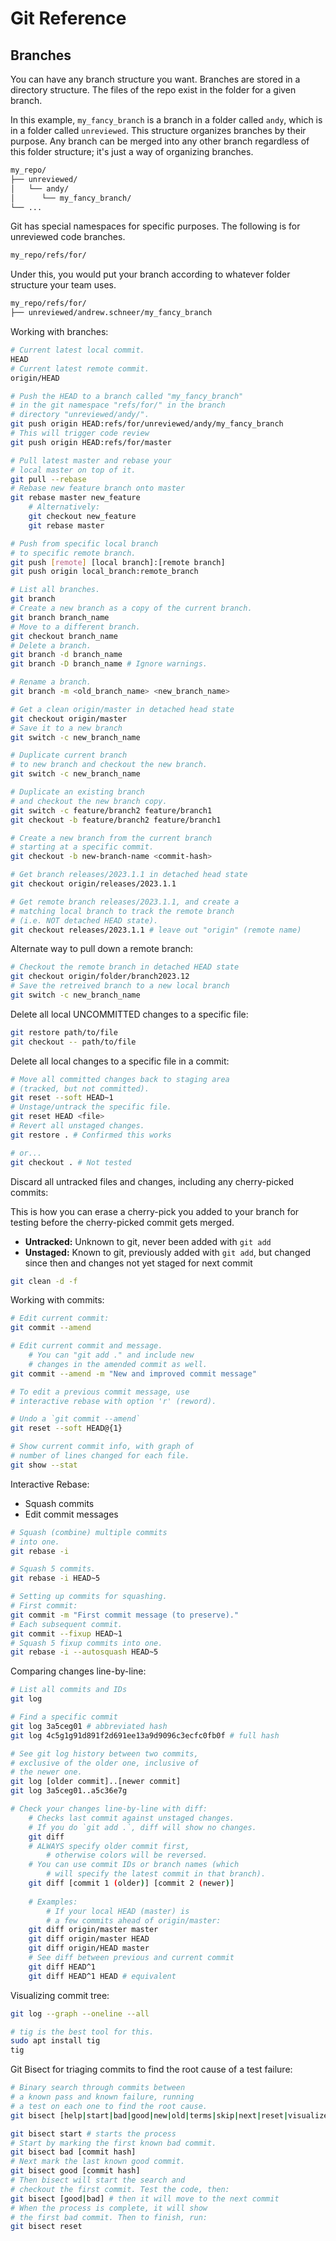 # Git Reference

## Branches

You can have any branch structure you want. Branches are stored in a directory structure. The files of the repo exist in the folder for a given branch.

In this example, `my_fancy_branch` is a branch in a folder called `andy`, which is in a folder called `unreviewed`. This structure organizes branches by their purpose. Any branch can be merged into any other branch regardless of this folder structure; it's just a way of organizing branches.

```txt
my_repo/
├── unreviewed/
│   └── andy/
│      └── my_fancy_branch/
└── ...
```

Git has special namespaces for specific purposes. The following is for unreviewed code branches.

```bash
my_repo/refs/for/
```

Under this, you would put your branch according to whatever folder structure your team uses.

```bash
my_repo/refs/for/
├── unreviewed/andrew.schneer/my_fancy_branch
```

Working with branches:

```bash
# Current latest local commit.
HEAD
# Current latest remote commit.
origin/HEAD

# Push the HEAD to a branch called "my_fancy_branch"
# in the git namespace "refs/for/" in the branch
# directory "unreviewed/andy/".
git push origin HEAD:refs/for/unreviewed/andy/my_fancy_branch
# This will trigger code review
git push origin HEAD:refs/for/master

# Pull latest master and rebase your
# local master on top of it.
git pull --rebase
# Rebase new feature branch onto master
git rebase master new_feature
	# Alternatively:
	git checkout new_feature
	git rebase master

# Push from specific local branch
# to specific remote branch.
git push [remote] [local branch]:[remote branch]
git push origin local_branch:remote_branch

# List all branches.
git branch
# Create a new branch as a copy of the current branch.
git branch branch_name
# Move to a different branch.
git checkout branch_name
# Delete a branch.
git branch -d branch_name
git branch -D branch_name # Ignore warnings.

# Rename a branch.
git branch -m <old_branch_name> <new_branch_name>

# Get a clean origin/master in detached head state
git checkout origin/master
# Save it to a new branch
git switch -c new_branch_name

# Duplicate current branch
# to new branch and checkout the new branch.
git switch -c new_branch_name

# Duplicate an existing branch
# and checkout the new branch copy.
git switch -c feature/branch2 feature/branch1
git checkout -b feature/branch2 feature/branch1

# Create a new branch from the current branch
# starting at a specific commit.
git checkout -b new-branch-name <commit-hash>

# Get branch releases/2023.1.1 in detached head state
git checkout origin/releases/2023.1.1

# Get remote branch releases/2023.1.1, and create a
# matching local branch to track the remote branch
# (i.e. NOT detached HEAD state).
git checkout releases/2023.1.1 # leave out "origin" (remote name)
```

Alternate way to pull down a remote branch:

```bash
# Checkout the remote branch in detached HEAD state
git checkout origin/folder/branch2023.12
# Save the retreived branch to a new local branch
git switch -c new_branch_name
```

Delete all local UNCOMMITTED changes to a specific file:

```bash
git restore path/to/file
git checkout -- path/to/file
```

Delete all local changes to a specific file in a commit:

```bash
# Move all committed changes back to staging area
# (tracked, but not committed).
git reset --soft HEAD~1
# Unstage/untrack the specific file.
git reset HEAD <file>
# Revert all unstaged changes.
git restore . # Confirmed this works

# or...
git checkout . # Not tested
```

Discard all untracked files and changes, including any cherry-picked commits:

This is how you can erase a cherry-pick you added to your branch for testing before the cherry-picked commit gets merged.

* **Untracked:** Unknown to git, never been added with `git add`
* **Unstaged:** Known to git, previously added with `git add`, but changed since then and changes not yet staged for next commit

```bash
git clean -d -f
```

Working with commits:

```bash
# Edit current commit:
git commit --amend

# Edit current commit and message.
	# You can "git add ." and include new
	# changes in the amended commit as well.
git commit --amend -m "New and improved commit message"

# To edit a previous commit message, use
# interactive rebase with option 'r' (reword).

# Undo a `git commit --amend`
git reset --soft HEAD@{1}

# Show current commit info, with graph of
# number of lines changed for each file.
git show --stat
```

Interactive Rebase:

* Squash commits
* Edit commit messages

```bash
# Squash (combine) multiple commits
# into one.
git rebase -i

# Squash 5 commits.
git rebase -i HEAD~5

# Setting up commits for squashing.
# First commit:
git commit -m "First commit message (to preserve)."
# Each subsequent commit.
git commit --fixup HEAD~1
# Squash 5 fixup commits into one.
git rebase -i --autosquash HEAD~5
```

Comparing changes line-by-line:

```bash
# List all commits and IDs
git log

# Find a specific commit
git log 3a5ceg01 # abbreviated hash
git log 4c5g1g91d891f2d691ee13a9d9096c3ecfc0fb0f # full hash

# See git log history between two commits,
# exclusive of the older one, inclusive of
# the newer one.
git log [older commit]..[newer commit]
git log 3a5ceg01..a5c36e7g

# Check your changes line-by-line with diff:
	# Checks last commit against unstaged changes.
	# If you do `git add .`, diff will show no changes.
	git diff
	# ALWAYS specify older commit first,
		# otherwise colors will be reversed.
	# You can use commit IDs or branch names (which
		# will specify the latest commit in that branch).
	git diff [commit 1 (older)] [commit 2 (newer)]
	
	# Examples:
		# If your local HEAD (master) is
		# a few commits ahead of origin/master:
	git diff origin/master master
	git diff origin/master HEAD
	git diff origin/HEAD master
	# See diff between previous and current commit
	git diff HEAD^1
	git diff HEAD^1 HEAD # equivalent
```

Visualizing commit tree:

```bash
git log --graph --oneline --all

# tig is the best tool for this.
sudo apt install tig
tig
```

Git Bisect for triaging commits to find the root cause of a test failure:

```bash
# Binary search through commits between
# a known pass and known failure, running
# a test on each one to find the root cause.
git bisect [help|start|bad|good|new|old|terms|skip|next|reset|visualize|view|replay|log|run]

git bisect start # starts the process
# Start by marking the first known bad commit.
git bisect bad [commit hash]
# Next mark the last known good commit.
git bisect good [commit hash]
# Then bisect will start the search and
# checkout the first commit. Test the code, then:
git bisect [good|bad] # then it will move to the next commit
# When the process is complete, it will show
# the first bad commit. Then to finish, run:
git bisect reset
```
